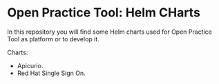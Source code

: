 # Open Practice Tool: Helm CHarts

In this repository you will find some Helm charts used for Open Practice Tool as platform or to develop it.

Charts:

* Apicurio.
* Red Hat Single Sign On.